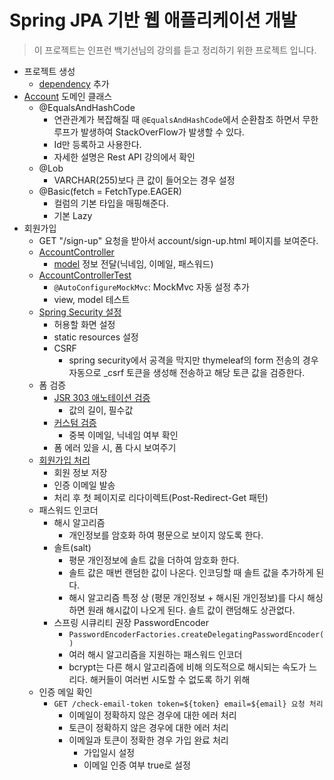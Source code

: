 # Spring JPA 기반 웹 애플리케이션 개발

> 이 프로젝트는 인프런 백기선님의 강의를 듣고 정리하기 위한 프로젝트 입니다.

- 프로젝트 생성
    - [dependency](pom.xml) 추가
- [Account](./src/main/java/com/studyolle/domain/Account.java) 도메인 클래스
    - @EqualsAndHashCode
        - 연관관계가 복잡해질 때 `@EqualsAndHashCode`에서 순환참조 하면서 무한루프가 발생하여 StackOverFlow가 발생할 수 있다.
        - Id만 등록하고 사용한다.
        - 자세한 설명은 Rest API 강의에서 확인
    - @Lob
        - VARCHAR(255)보다 큰 값이 들어오는 경우 설정
    - @Basic(fetch = FetchType.EAGER)
        - 컬럼의 기본 타입을 매핑해준다.
        - 기본 Lazy
- 회원가입
    - GET "/sign-up" 요청을 받아서 account/sign-up.html 페이지를 보여준다.
    - [AccountController](./src/main/java/com/studyolle/account/AccountController.java)
        - [model](./src/main/java/com/studyolle/account/SignUpForm.java) 정보 전달(닉네임, 이메일, 패스워드)
    - [AccountControllerTest](./src/test/java/com/studyolle/account/AccountControllerTest.java)
        - `@AutoConfigureMockMvc`: MockMvc 자동 설정 추가
        - view, model 테스트
    - [Spring Security 설정](./src/main/java/com/studyolle/config/SecurityConfig.java)
        - 허용할 화면 설정
        - static resources 설정
        - CSRF
            - spring security에서 공격을 막지만 thymeleaf의 form 전송의 경우 자동으로 _csrf 토큰을 생성해 전송하고 해당 토큰 값을 검증한다.
    - 폼 검증
        - [JSR 303 애노테이션 검증](./src/main/java/com/studyolle/account/SignUpForm.java)
            - 값의 길이, 필수값
        - [커스텀 검증](./src/main/java/com/studyolle/account/SignUpFormValidator.java)
            - 중복 이메일, 닉네임 여부 확인
        - 폼 에러 있을 시, 폼 다시 보여주기
    - [회원가입 처리](./src/main/java/com/studyolle/account/AccountService.java)
        - 회원 정보 저장
        - 인증 이메일 발송
        - 처리 후 첫 페이지로 리다이렉트(Post-Redirect-Get 패턴)
    - 패스워드 인코더
        - 해시 알고리즘
            - 개인정보를 암호화 하여 평문으로 보이지 않도록 한다.
        - 솔트(salt)
            - 평문 개인정보에 솔트 값을 더하여 암호화 한다.
            - 솔트 값은 매번 랜덤한 값이 나온다. 인코딩할 때 솔트 값을 추가하게 된다.
            - 해시 알고리즘 특정 상 (평문 개인정보 + 해시된 개인정보)를 다시 해싱하면 원래 해시값이 나오게 된다. 솔트 값이 랜덤해도 상관없다.
        - 스프링 시큐리티 권장 PasswordEncoder
            - `PasswordEncoderFactories.createDelegatingPasswordEncoder()`
            - 여러 해시 알고리즘을 지원하는 패스워드 인코더
            - bcrypt는 다른 해시 알고리즘에 비해 의도적으로 해시되는 속도가 느리다. 해커들이 여러번 시도할 수 없도록 하기 위해
    - 인증 메일 확인
        - `GET /check-email-token token=${token} email=${email} 요청 처리`
          - 이메일이 정확하지 않은 경우에 대한 에러 처리
          - 토큰이 정확하지 않은 경우에 대한 에러 처리
          - 이메일과 토큰이 정확한 경우 가입 완료 처리
              - 가입일시 설정
              - 이메일 인증 여부 true로 설정